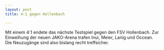 ```yaml
---
layout: post
title: 4:1 gegen Hollenbach

---
```


Mit einem 4:1 endete das nächste Testspiel gegen den FSV Hollenbach. Zur Einweihung der neuen JAKO-Arena trafen Inui, Meier, Lanig und Occean. Die Neuzugänge sind also bislang recht treffsicher.



